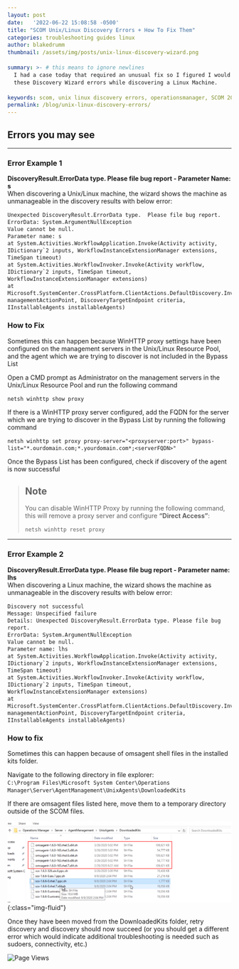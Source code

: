 ```yaml
---
layout: post
date:   '2022-06-22 15:08:58 -0500'
title: "SCOM Unix/Linux Discovery Errors + How To Fix Them"
categories: troubleshooting guides linux
author: blakedrumm
thumbnail: /assets/img/posts/unix-linux-discovery-wizard.png

summary: >- # this means to ignore newlines
  I had a case today that required an unusual fix so I figured I would post some items that may resolve 
  these Discovery Wizard errors while discovering a Linux Machine.

keywords: scom, unix linux discovery errors, operationsmanager, SCOM 2019, 
permalink: /blog/unix-linux-discovery-errors/
---
```

## Errors you may see

___

### Error Example 1
**DiscoveryResult.ErrorData type. Please file bug report - Parameter Name: s** \
When discovering a Unix/Linux machine, the wizard shows the machine as unmanageable in the discovery results with below error:
```
Unexpected DiscoveryResult.ErrorData type.  Please file bug report. 
ErrorData: System.ArgumentNullException 
Value cannot be null. 
Parameter name: s 
at System.Activities.WorkflowApplication.Invoke(Activity activity, IDictionary`2 inputs, WorkflowInstanceExtensionManager extensions, TimeSpan timeout) 
at System.Activities.WorkflowInvoker.Invoke(Activity workflow, IDictionary`2 inputs, TimeSpan timeout, WorkflowInstanceExtensionManager extensions) 
at Microsoft.SystemCenter.CrossPlatform.ClientActions.DefaultDiscovery.InvokeWorkflow(IManagedObject managementActionPoint, DiscoveryTargetEndpoint criteria, IInstallableAgents installableAgents) 
```

### How to Fix
Sometimes this can happen because WinHTTP proxy settings have been configured on the management servers in the Unix/Linux Resource Pool, and the agent which we are trying to discover is not included in the Bypass List 
  
Open a CMD prompt as Administrator on the management servers in the Unix/Linux Resource Pool and run the following command 
```
netsh winhttp show proxy
```
 
If there is a WinHTTP proxy server configured, add the FQDN for the server which we are trying to discover in the Bypass List by running the following command 
```
netsh winhttp set proxy proxy-server="<proxyserver:port>" bypass-list="*.ourdomain.com;*.yourdomain.com*;<serverFQDN>" 
```
 
Once the Bypass List has been configured, check if discovery of the agent is now successful

> ## Note
> You can disable WinHTTP Proxy by running the following command, this will remove a proxy server and configure **“Direct Access”**:
> ```
> netsh winhttp reset proxy
> ```

___

### Error Example 2
**DiscoveryResult.ErrorData type. Please file bug report - Parameter name: lhs** \
When discovering a Linux machine, the wizard shows the machine as unmanageable in the discovery results with below error:
```
Discovery not successful
Message: Unspecified failure
Details: Unexpected DiscoveryResult.ErrorData type. Please file bug report.
ErrorData: System.ArgumentNullException
Value cannot be null.
Parameter name: lhs
at System.Activities.WorkflowApplication.Invoke(Activity activity, IDictionary`2 inputs, WorkflowInstanceExtensionManager extensions, TimeSpan timeout)
at System.Activities.WorkflowInvoker.Invoke(Activity workflow, IDictionary`2 inputs, TimeSpan timeout, WorkflowInstanceExtensionManager extensions)
at Microsoft.SystemCenter.CrossPlatform.ClientActions.DefaultDiscovery.InvokeWorkflow(IManagedObject managementActionPoint, DiscoveryTargetEndpoint criteria, IInstallableAgents installableAgents)
```

### How to fix
Sometimes this can happen because of omsagent shell files in the installed kits folder. 
 
Navigate to the following directory in file explorer: \
`C:\Program Files\Microsoft System Center\Operations Manager\Server\AgentManagement\UnixAgents\DownloadedKits`
	
If there are omsagent files listed here, move them to a temporary directory outside of the SCOM files. 

![Example of how to fix](/assets/img/posts/unix-linux-discovery-example-fix.png){:class="img-fluid"}

Once they have been moved from the DownloadedKits folder, retry discovery and discovery should now succeed (or you should get a different error which would indicate additional troubleshooting is needed such as sudoers, connectivity, etc.)


![Page Views](https://counter.blakedrumm.com/count/tag.svg?url=blakedrumm.com/blog/unix-linux-discovery-errors/)

<!--
## Welcome to GitHub Pages

You can use the [editor on GitHub](https://github.com/blakedrumm/SCOM-Scripts-and-SQL/edit/master/docs/index.md) to maintain and preview the content for your website in Markdown files.

Whenever you commit to this repository, GitHub Pages will run [Jekyll](https://jekyllrb.com/) to rebuild the pages in your site, from the content in your Markdown files.

### Markdown

Markdown is a lightweight and easy-to-use syntax for styling your writing. It includes conventions for

```markdown
Syntax highlighted code block

# Header 1
## Header 2
### Header 3

- Bulleted
- List

1. Numbered
2. List

**Bold** and _Italic_ and `Code` text

[Link](url) and ![Image](src)
```

For more details see [GitHub Flavored Markdown](https://guides.github.com/features/mastering-markdown/).

### Jekyll Themes

Your Pages site will use the layout and styles from the Jekyll theme you have selected in your [repository settings](https://github.com/blakedrumm/SCOM-Scripts-and-SQL/settings/pages). The name of this theme is saved in the Jekyll `_config.yml` configuration file.

### Support or Contact

Having trouble with Pages? Check out our [documentation](https://docs.github.com/categories/github-pages-basics/) or [contact support](https://support.github.com/contact) and we’ll help you sort it out.
-->
